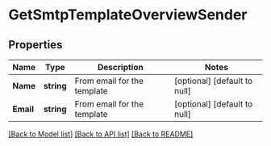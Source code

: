 # GetSmtpTemplateOverviewSender

## Properties
Name | Type | Description | Notes
------------ | ------------- | ------------- | -------------
**Name** | **string** | From email for the template | [optional] [default to null]
**Email** | **string** | From email for the template | [optional] [default to null]

[[Back to Model list]](../README.md#documentation-for-models) [[Back to API list]](../README.md#documentation-for-api-endpoints) [[Back to README]](../README.md)


